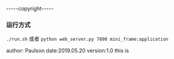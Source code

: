 -----copyright-----
### 运行方式
`./run.sh`
或者
`python web_server.py 7890 mini_frame:application`

author: Paulson
date:2019.05.20
version:1.0
this is